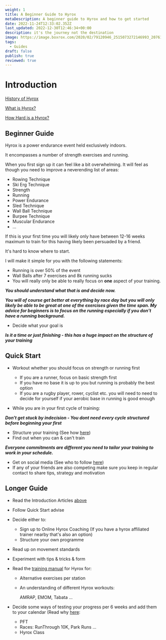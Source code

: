 ```yaml
---
weight: 1
title: A Beginner Guide to Hyrox
metaDescription: A beginner guide to Hyrox and how to get started
date: 2022-11-24T12:33:02.352Z
last_updated: 2022-12-30T12:46:34+00:00
description: it's the journey not the destination
image: https://image.boxrox.com/2020/02/79120946_2515073272146993_2076131429325996032_o.jpg
tags:
  - Guides
draft: false
publish: true
reviewed: true
---
```

# Introduction

[History of Hyrox](/post/the-history-of-hyrox/)

[What is Hyrox?](/post/what-is-hyrox/)

[How Hard is a Hyrox?](/post/how-hard-is-hyrox/)

## **Beginner Guide**

Hyrox is a power endurance event held exclusively indoors.

It encompasses a number of strength exercises and running.

When you first sign up it can feel like a bit overwhelming. It will feel as though you need to improve a neverending list of areas:

 * Rowing Technique
 * Ski Erg Technique
 * Strength
 * Running
 * Power Endurance
 * Sled Technique
 * Wall Ball Technique
 * Burpee Technique
 * Muscular Endurance
 * ... 

If this is your first time you will likely only have between 12-16 weeks maximum to train for this having likely been persuaded by a friend. 

It's hard to know where to start.

I will make it simple for you with the following statements:

- Running is over 50% of the event 
- Wall Balls after 7 exercises and 8k running sucks
- You will really only be able to really focus on **one** aspect of your training. 

***You should understand what that is and decide now.***

***You will of course get better at everything by race day but you will only likely be able to be great at one of the exercises given the time span. My advice for beginners is to focus on the running especially if you don't have a running background.***

- Decide what your goal is

***Is it a time or just finishing - this has a huge impact on the structure of your training***

## Quick Start

* Workout whether you should focus on strength or running first

  * If you are a runner, focus on basic strength first
  * If you have no base it is up to you but running is probably the best option
  * If you are a rugby player, rower, cyclist etc. you will need to need to decide for yourself if your aerobic base in running is good enough
* While you are in your first cycle of training:

***Don't get stuck by indecision - You dont need every cycle structured before beginning your first***

  * Structure your training (See how [here](/post/how-to-structure-your-hyrox-training))
  * Find out when you can & can't train

***Everyone commitments are different you need to tailor your training to work in your schedule.***
* Get on social media  (See who to follow [here](/post/who-should-be-following))
* If any of your friends are also competing make sure you keep in regular contact to share tips, strategy and motivation

## Longer Guide

* Read the Introduction Articles [above](post/a-begineer-guide-to-hyrox/#introduction)
* Follow Quick Start advise
* Decide either to:

  * Sign up to Online Hyrox Coaching  (If you have a hyrox affiliated trainer nearby that's also an option)
  * Structure your own programme
* Read up on movement standards
* Experiment with tips & tricks & form
* Read the [training manual](/post/hyrox-training-manual) for Hyrox for:
   - Alternative exercises per station
   - An understanding of different Hyrox workouts: 

       AMRAP, EMOM, Tabata ...

* Decide some ways of testing your progress per 6 weeks and add them to your calendar (Read why [here](/post/how-hard-is-hyrox/#recreating-the-feeling):
   - PFT
   - Races: RunThrough 10K, Park Runs ...
   - Hyrox Class
